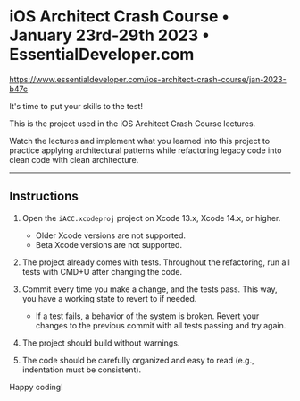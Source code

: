 # iOS Architect Crash Course • January 23rd-29th 2023 • EssentialDeveloper.com

https://www.essentialdeveloper.com/ios-architect-crash-course/jan-2023-b47c

It's time to put your skills to the test!

This is the project used in the iOS Architect Crash Course lectures.

Watch the lectures and implement what you learned into this project to practice applying architectural patterns while refactoring legacy code into clean code with clean architecture.

---

## Instructions

1) Open the `iACC.xcodeproj` project on Xcode 13.x, Xcode 14.x, or higher.

	- Older Xcode versions are not supported.
	- Beta Xcode versions are not supported.

2) The project already comes with tests. Throughout the refactoring, run all tests with CMD+U after changing the code.

3) Commit every time you make a change, and the tests pass. This way, you have a working state to revert to if needed.

	- If a test fails, a behavior of the system is broken. Revert your changes to the previous commit with all tests passing and try again.

4) The project should build without warnings.

5) The code should be carefully organized and easy to read (e.g., indentation must be consistent).

Happy coding!
